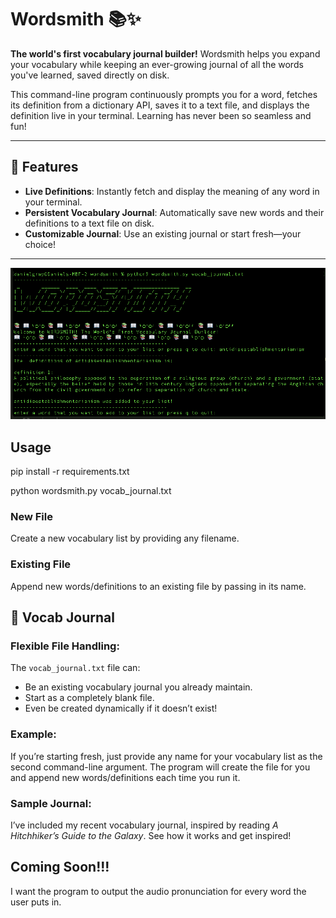 # Wordsmith 📚✨  
**The world's first vocabulary journal builder!** Wordsmith helps you expand your vocabulary while keeping an ever-growing journal of all the words you've learned, saved directly on disk.

This command-line program continuously prompts you for a word, fetches its definition from a dictionary API, saves it to a text file, and displays the definition live in your terminal. Learning has never been so seamless and fun!

---

## 🌟 Features
- **Live Definitions**: Instantly fetch and display the meaning of any word in your terminal.  
- **Persistent Vocabulary Journal**: Automatically save new words and their definitions to a text file on disk.  
- **Customizable Journal**: Use an existing journal or start fresh—your choice!

---

![Wordsmith in Action](wordsmithpic.png)


## Usage

pip install -r requirements.txt

python wordsmith.py vocab_journal.txt

### New File
Create a new vocabulary list by providing any filename.
### Existing File
Append new words/definitions to an existing file by passing in its name.

## 📒 Vocab Journal

### Flexible File Handling:
The `vocab_journal.txt` file can:
- Be an existing vocabulary journal you already maintain.
- Start as a completely blank file.
- Even be created dynamically if it doesn’t exist!

### Example:
If you’re starting fresh, just provide any name for your vocabulary list as the second command-line argument. The program will create the file for you and append new words/definitions each time you run it.

### Sample Journal:
I’ve included my recent vocabulary journal, inspired by reading *A Hitchhiker’s Guide to the Galaxy*. See how it works and get inspired!

## Coming Soon!!!
I want the program to output the audio pronunciation for every word the user puts in.


